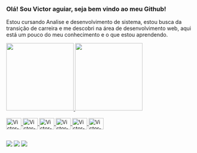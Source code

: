 ### Olá! Sou Victor aguiar, seja bem vindo ao meu Github!

Estou cursando Analise e desenvolvimento de sistema, estou busca da transição de carreira e me descobri na área de desenvolvimento web, aqui está um pouco do meu conhecimento e  o que estou aprendendo.

<div>
  <a href="#">
    <img height="180em" src="https://github-readme-stats.vercel.app/api?username=VictorAguiaar&show_icons=true&theme=highcontrast&include_all_commits=true&count_private=true"/>
    <img height="180em" src="https://github-readme-stats.vercel.app/api/top-langs/?username=VictorAguiaar&layout=compact&langs_count=16&theme=highcontrast"/>
</div>

<div style="display: inline_block"><br>
  <img align="center" alt="Victor-HTML" height="30" width="40" src="https://cdn.jsdelivr.net/gh/devicons/devicon/icons/html5/html5-original-wordmark.svg" />
  <img align="center" alt="Victor-CSS" height="30" width="40" src="https://cdn.jsdelivr.net/gh/devicons/devicon/icons/css3/css3-original-wordmark.svg" />
  <img align="center" alt="Victor-Javascript" height="30" width="40" src="https://cdn.jsdelivr.net/gh/devicons/devicon/icons/javascript/javascript-original.svg" />
  <img align="center" alt="Victor-Python" height="30" width="40" src="https://cdn.jsdelivr.net/gh/devicons/devicon/icons/python/python-original-wordmark.svg" />
  <img align="center" alt="Victor-C" height="30" width="40" src="https://cdn.jsdelivr.net/gh/devicons/devicon/icons/c/c-original.svg" />
  <img align="center" alt="Victor-mysql" height="30" width="40" src="https://cdn.jsdelivr.net/gh/devicons/devicon/icons/mysql/mysql-original-wordmark.svg" />
</div>
  
##

<div>
  <a href="https://www.linkedin.com/in/jo%C3%A3o-victor-aguiar-da-concei%C3%A7%C3%A3o-14397822b/" target="_blank"> <img src="https://img.shields.io/badge/LinkedIn-0077B5?style=for-the-badge&logo=linkedin&logoColor=white" target="_blank"></a>
<a href="mailto:joaovictoraguiar28@gmail.com" target="_blank"> <img src="https://img.shields.io/badge/Gmail-D14836?style=for-the-badge&logo=gmail&logoColor=white" target="_blank"></a>
<a href="https://www.instagram.com/j.victoraguiar/" target="_blank"> <img src="https://img.shields.io/badge/Instagram-E4405F?style=for-the- badge&logo=instagram&logoColor=white" target="_blank"></a>
</div>
